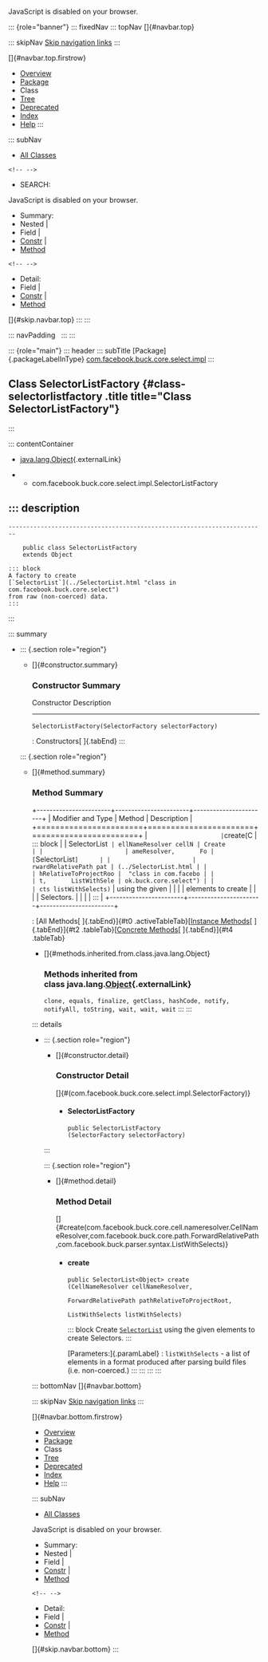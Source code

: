 <div>

JavaScript is disabled on your browser.

</div>

::: {role="banner"}
::: fixedNav
::: topNav
[]{#navbar.top}

::: skipNav
[Skip navigation links](#skip.navbar.top "Skip navigation links")
:::

[]{#navbar.top.firstrow}

-   [Overview](../../../../../../index.html)
-   [Package](package-summary.html)
-   Class
-   [Tree](package-tree.html)
-   [Deprecated](../../../../../../deprecated-list.html)
-   [Index](../../../../../../index-all.html)
-   [Help](../../../../../../help-doc.html)
:::

::: subNav
-   [All Classes](../../../../../../allclasses.html)

```{=html}
<!-- -->
```
-   SEARCH:

<div>

<div>

JavaScript is disabled on your browser.

</div>

</div>

<div>

-   Summary: 
-   Nested \| 
-   Field \| 
-   [Constr](#constructor.summary) \| 
-   [Method](#method.summary)

```{=html}
<!-- -->
```
-   Detail: 
-   Field \| 
-   [Constr](#constructor.detail) \| 
-   [Method](#method.detail)

</div>

[]{#skip.navbar.top}
:::
:::

::: navPadding
 
:::
:::

::: {role="main"}
::: header
::: subTitle
[Package]{.packageLabelInType} [com.facebook.buck.core.select.impl](package-summary.html)
:::

## Class SelectorListFactory {#class-selectorlistfactory .title title="Class SelectorListFactory"}
:::

::: contentContainer
-   [java.lang.Object](http://docs.oracle.com/javase/7/docs/api/java/lang/Object.html?is-external=true "class or interface in java.lang"){.externalLink}

-   -   com.facebook.buck.core.select.impl.SelectorListFactory

::: description
-   

    ------------------------------------------------------------------------

        public class SelectorListFactory
        extends Object

    ::: block
    A factory to create
    [`SelectorList`](../SelectorList.html "class in com.facebook.buck.core.select")
    from raw (non-coerced) data.
    :::
:::

::: summary
-   ::: {.section role="region"}
    -   []{#constructor.summary}

        ### Constructor Summary

          Constructor                                              Description
          -------------------------------------------------------- -------------
          `SelectorListFactory​(SelectorFactory selectorFactory)`    

          : Constructors[ ]{.tabEnd}
    :::

    ::: {.section role="region"}
    -   []{#method.summary}

        ### Method Summary

        +-----------------------+-----------------------+-----------------------+
        | Modifier and Type     | Method                | Description           |
        +=======================+=======================+=======================+
        | `                     | `create​(C             | ::: block             |
        | SelectorList<Object>` | ellNameResolver cellN | Create                |
        |                       | ameResolver,       Fo | [`SelectorList`]      |
        |                       | rwardRelativePath pat | (../SelectorList.html |
        |                       | hRelativeToProjectRoo |  "class in com.facebo |
        |                       | t,       ListWithSele | ok.buck.core.select") |
        |                       | cts listWithSelects)` | using the given       |
        |                       |                       | elements to create    |
        |                       |                       | Selectors.            |
        |                       |                       | :::                   |
        +-----------------------+-----------------------+-----------------------+

        : [All Methods[ ]{.tabEnd}]{#t0 .activeTableTab}[[Instance
        Methods](javascript:show(2);)[ ]{.tabEnd}]{#t2
        .tableTab}[[Concrete
        Methods](javascript:show(8);)[ ]{.tabEnd}]{#t4 .tableTab}

        -   []{#methods.inherited.from.class.java.lang.Object}

            ### Methods inherited from class java.lang.[Object](http://docs.oracle.com/javase/7/docs/api/java/lang/Object.html?is-external=true "class or interface in java.lang"){.externalLink}

            `clone, equals, finalize, getClass, hashCode, notify, notifyAll, toString, wait, wait, wait`
    :::
:::

::: details
-   ::: {.section role="region"}
    -   []{#constructor.detail}

        ### Constructor Detail

        []{#<init>(com.facebook.buck.core.select.impl.SelectorFactory)}

        -   #### SelectorListFactory

                public SelectorListFactory​(SelectorFactory selectorFactory)
    :::

    ::: {.section role="region"}
    -   []{#method.detail}

        ### Method Detail

        []{#create(com.facebook.buck.core.cell.nameresolver.CellNameResolver,com.facebook.buck.core.path.ForwardRelativePath,com.facebook.buck.parser.syntax.ListWithSelects)}

        -   #### create

            ``` methodSignature
            public SelectorList<Object> create​(CellNameResolver cellNameResolver,
                                               ForwardRelativePath pathRelativeToProjectRoot,
                                               ListWithSelects listWithSelects)
            ```

            ::: block
            Create
            [`SelectorList`](../SelectorList.html "class in com.facebook.buck.core.select")
            using the given elements to create Selectors.
            :::

            [Parameters:]{.paramLabel}
            :   `listWithSelects` - a list of elements in a format
                produced after parsing build files (i.e. non-coerced.)
    :::
:::
:::
:::

::: bottomNav
[]{#navbar.bottom}

::: skipNav
[Skip navigation links](#skip.navbar.bottom "Skip navigation links")
:::

[]{#navbar.bottom.firstrow}

-   [Overview](../../../../../../index.html)
-   [Package](package-summary.html)
-   Class
-   [Tree](package-tree.html)
-   [Deprecated](../../../../../../deprecated-list.html)
-   [Index](../../../../../../index-all.html)
-   [Help](../../../../../../help-doc.html)
:::

::: subNav
-   [All Classes](../../../../../../allclasses.html)

<div>

<div>

JavaScript is disabled on your browser.

</div>

</div>

<div>

-   Summary: 
-   Nested \| 
-   Field \| 
-   [Constr](#constructor.summary) \| 
-   [Method](#method.summary)

```{=html}
<!-- -->
```
-   Detail: 
-   Field \| 
-   [Constr](#constructor.detail) \| 
-   [Method](#method.detail)

</div>

[]{#skip.navbar.bottom}
:::

